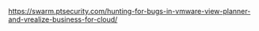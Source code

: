 https://swarm.ptsecurity.com/hunting-for-bugs-in-vmware-view-planner-and-vrealize-business-for-cloud/

